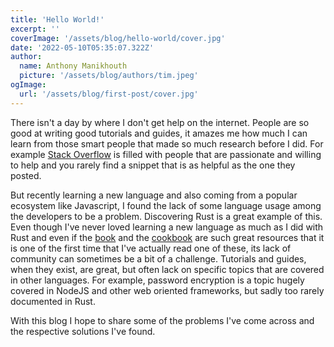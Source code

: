 ```yaml
---
title: 'Hello World!'
excerpt: ''
coverImage: '/assets/blog/hello-world/cover.jpg'
date: '2022-05-10T05:35:07.322Z'
author:
  name: Anthony Manikhouth
  picture: '/assets/blog/authors/tim.jpeg'
ogImage:
  url: '/assets/blog/first-post/cover.jpg'
---
```


There isn't a day by where I don't get help on the internet. People are so good at writing good tutorials and guides, it amazes me how much I can learn from those smart people that made so much research before I did. For example [Stack Overflow](https://stackoverflow.com) is filled with people that are passionate and willing to help and you rarely find a snippet that is as helpful as the one they posted.

But recently learning a new language and also coming from a popular ecosystem like Javascript, I found the lack of some language usage among the developers to be a problem. Discovering Rust is a great example of this.
Even though I've never loved learning a new language as much as I did with Rust and even if the [book](https://doc.rust-lang.org/book/) and the [cookbook](https://rust-lang-nursery.github.io/rust-cookbook/) are such great resources that it is one of the first time that I've actually read one of these, its lack of community can sometimes be a bit of a challenge.
Tutorials and guides, when they exist, are great, but often lack on specific topics that are covered in other languages. 
For example, password encryption is a topic hugely covered in NodeJS and other web oriented frameworks, but sadly too rarely documented in Rust.

With this blog I hope to share some of the problems I've come across and the respective solutions I've found.
